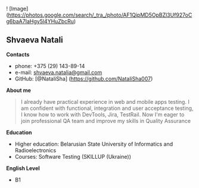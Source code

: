 ! [Image] (https://photos.google.com/search/_tra_/photo/AF1QipMD5OpBZl3Uf927oCg6baA7IaHgy5l4YHuZbcRu)

## Shvaeva Natali

**Contacts**
 * phone: +375 (29) 143-89-14  
 * e-mail: shvaeva.natalia@gmail.com
 * GitHub: [@NataliSha] (https://github.com/NataliSha007)

**About me**
> I already have practical experience in web and mobile apps testing. I am confident with functional, integration and user acceptance testing, I know how to work with DevTools, Jira, TestRail. Now I'm eager to join professional QA team and improve my skills in Quality Assurance

**Education**
 * Higher education: Belarusian State University of Informatics and Radioelectronics
 * Courses: Software Testing (SKILLUP (Ukraine))

 **English Level**
  * B1